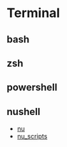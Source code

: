 <!--
 * @Author: lidong lambdald@163.com
 * @Date: 2024-09-19 11:39:40
 * @LastEditors: lidong lambdald@163.com
 * @LastEditTime: 2024-09-19 12:34:59
 * @Description: 
-->
# Terminal

## bash

## zsh


## powershell


## nushell
* [nu](https://www.nushell.sh/)
* [nu_scripts](https://github.com/nushell/nu_scripts)
